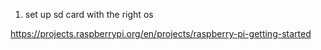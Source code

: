 1. set up sd card with the right os

https://projects.raspberrypi.org/en/projects/raspberry-pi-getting-started
